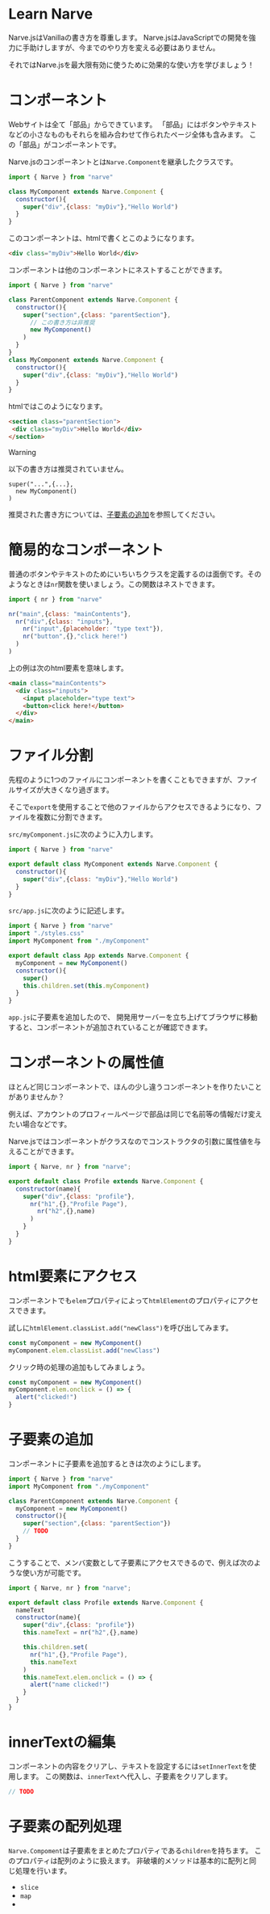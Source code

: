 # Learn Narve
Narve.jsはVanillaの書き方を尊重します。
Narve.jsはJavaScriptでの開発を強力に手助けしますが、今までのやり方を変える必要はありません。

それではNarve.jsを最大限有効に使うために効果的な使い方を学びましょう！

# コンポーネント
Webサイトは全て「部品」からできています。
「部品」にはボタンやテキストなどの小さなものもそれらを組み合わせて作られたページ全体も含みます。
この「部品」がコンポーネントです。

Narve.jsのコンポーネントとは`Narve.Component`を継承したクラスです。
```js
import { Narve } from "narve"

class MyComponent extends Narve.Component {
  constructor(){
    super("div",{class: "myDiv"},"Hello World")
  }
}
```
このコンポーネントは、htmlで書くとこのようになります。
```html
<div class="myDiv">Hello World</div>
```
コンポーネントは他のコンポーネントにネストすることができます。
```js
import { Narve } from "narve"

class ParentComponent extends Narve.Component {
  constructor(){
    super("section",{class: "parentSection"},
      // この書き方は非推奨
      new MyComponent()
    )
  }
}
class MyComponent extends Narve.Component {
  constructor(){
    super("div",{class: "myDiv"},"Hello World")
  }
}
```
htmlではこのようになります。
```html
<section class="parentSection">
 <div class="myDiv">Hello World</div> 
</section>
```
> [!Warning]
> 以下の書き方は推奨されていません。
> ```
> super("...",{...},
>   new MyComponent()
> )
> ```
> 推奨された書き方については、[子要素の追加](#子要素の追加)を参照してください。

# 簡易的なコンポーネント
普通のボタンやテキストのためにいちいちクラスを定義するのは面倒です。そのようなときは`nr`関数を使いましょう。この関数はネストできます。
```js
import { nr } from "narve"

nr("main",{class: "mainContents"},
  nr("div",{class: "inputs"},
    nr("input",{placeholder: "type text"}),
    nr("button",{},"click here!")
  )
)
```
上の例は次のhtml要素を意味します。
```html
<main class="mainContents">
  <div class="inputs">
    <input placeholder="type text">
    <button>click here!</button>
  </div>
</main>
```

# ファイル分割
先程のように1つのファイルにコンポーネントを書くこともできますが、ファイルサイズが大きくなり過ぎます。

そこで`export`を使用することで他のファイルからアクセスできるようになり、ファイルを複数に分割できます。

`src/myComponent.js`に次のように入力します。
```js:myComponent.js
import { Narve } from "narve"

export default class MyComponent extends Narve.Component {
  constructor(){
    super("div",{class: "myDiv"},"Hello World")
  }
}
```
`src/app.js`に次のように記述します。
```js:app.js
import { Narve } from "narve"
import "./styles.css"
import MyComponent from "./myComponent"

export default class App extends Narve.Component {
  myComponent = new MyComponent()
  constructor(){
    super()
    this.children.set(this.myComponent)
  }
}
```
`app.js`に子要素を追加したので、
開発用サーバーを立ち上げてブラウザに移動すると、コンポーネントが追加されていることが確認できます。

# コンポーネントの属性値
ほとんど同じコンポーネントで、ほんの少し違うコンポーネントを作りたいことがありませんか？

例えば、アカウントのプロフィールページで部品は同じで名前等の情報だけ変えたい場合などです。

Narve.jsではコンポーネントがクラスなのでコンストラクタの引数に属性値を与えることができます。
```js
import { Narve, nr } from "narve";

export default class Profile extends Narve.Component {
  constructor(name){
    super("div",{class: "profile"},
      nr("h1",{},"Profile Page"),
        nr("h2",{},name)
      )
    }
  }
}
```

# html要素にアクセス
コンポーネントでも`elem`プロパティによって`htmlElement`のプロパティにアクセスできます。

試しに`htmlElement.classList.add("newClass")`を呼び出してみます。
```js
const myComponent = new MyComponent()
myComponent.elem.classList.add("newClass")
```
クリック時の処理の追加もしてみましょう。
```js
const myComponent = new MyComponent()
myComponent.elem.onclick = () => {
  alert("clicked!")
}
```

# 子要素の追加
コンポーネントに子要素を追加するときは次のようにします。
```js
import { Narve } from "narve"
import MyComponent from "./myComponent"

class ParentComponent extends Narve.Component {
  myComponent = new MyComponent()
  constructor(){
    super("section",{class: "parentSection"})
    // TODO
  }
}
```
こうすることで、メンバ変数として子要素にアクセスできるので、例えば次のような使い方が可能です。
```js
import { Narve, nr } from "narve";

export default class Profile extends Narve.Component {
  nameText
  constructor(name){
    super("div",{class: "profile"})
    this.nameText = nr("h2",{},name)

    this.children.set(
      nr("h1",{},"Profile Page"),
      this.nameText
    )
    this.nameText.elem.onclick = () => {
      alert("name clicked!")
    }
  }
}
```
# innerTextの編集
コンポーネントの内容をクリアし、テキストを設定するには`setInnerText`を使用します。
この関数は、`innerText`へ代入し、子要素をクリアします。
```js
// TODO
```
# 子要素の配列処理
`Narve.Compoment`は子要素をまとめたプロパティである`children`を持ちます。
このプロパティは配列のように扱えます。
非破壊的メソッドは基本的に配列と同じ処理を行います。
- `slice`
- `map`
- 
